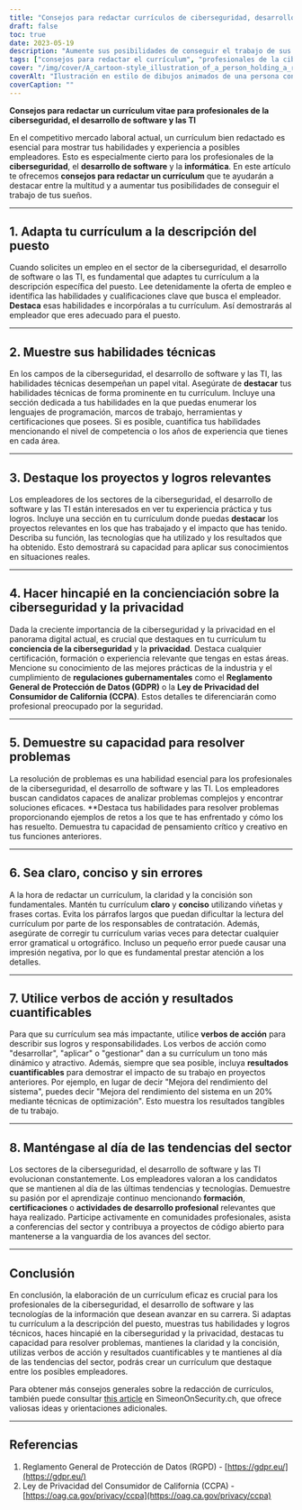 ```yaml
---
title: "Consejos para redactar currículos de ciberseguridad, desarrollo de software y profesionales de TI"
draft: false
toc: true
date: 2023-05-19
description: "Aumente sus posibilidades de conseguir el trabajo de sus sueños con estos consejos de expertos en redacción de currículos para profesionales de la ciberseguridad, el desarrollo de software y las TI."
tags: ["consejos para redactar el currículum", "profesionales de la ciberseguridad", "desarrollo de software", "Profesionales informáticos", "búsqueda de empleo", "asesoramiento profesional", "competencias técnicas", "aspectos destacados del proyecto", "concienciación sobre ciberseguridad", "capacidad de resolución de problemas", "tendencias del sector", "desarrollo profesional", "Cumplimiento del GDPR", "Normativa CCPA", "mercado laboral", "optimización del currículum", "solicitud de empleo", "consejos para el currículum", "estrategias de búsqueda de empleo", "promoción profesional"]
cover: "/img/cover/A_cartoon-style_illustration_of_a_person_holding_a_resume.png"
coverAlt: "Ilustración en estilo de dibujos animados de una persona con un currículum en la mano, rodeada de símbolos de ciberseguridad y fragmentos de código."
coverCaption: ""
---
```


**Consejos para redactar un currículum vitae para profesionales de la ciberseguridad, el desarrollo de software y las TI**

En el competitivo mercado laboral actual, un currículum bien redactado es esencial para mostrar tus habilidades y experiencia a posibles empleadores. Esto es especialmente cierto para los profesionales de la **ciberseguridad**, el **desarrollo de software** y la **informática**. En este artículo te ofrecemos **consejos para redactar un currículum** que te ayudarán a destacar entre la multitud y a aumentar tus posibilidades de conseguir el trabajo de tus sueños.

______

## 1. Adapta tu currículum a la descripción del puesto

Cuando solicites un empleo en el sector de la ciberseguridad, el desarrollo de software o las TI, es fundamental que adaptes tu currículum a la descripción específica del puesto. Lee detenidamente la oferta de empleo e identifica las habilidades y cualificaciones clave que busca el empleador. **Destaca** esas habilidades e incorpóralas a tu currículum. Así demostrarás al empleador que eres adecuado para el puesto.

______

## 2. Muestre sus habilidades técnicas

En los campos de la ciberseguridad, el desarrollo de software y las TI, las habilidades técnicas desempeñan un papel vital. Asegúrate de **destacar** tus habilidades técnicas de forma prominente en tu currículum. Incluye una sección dedicada a tus habilidades en la que puedas enumerar los lenguajes de programación, marcos de trabajo, herramientas y certificaciones que posees. Si es posible, cuantifica tus habilidades mencionando el nivel de competencia o los años de experiencia que tienes en cada área.

______

## 3. Destaque los proyectos y logros relevantes

Los empleadores de los sectores de la ciberseguridad, el desarrollo de software y las TI están interesados en ver tu experiencia práctica y tus logros. Incluye una sección en tu currículum donde puedas **destacar** los proyectos relevantes en los que has trabajado y el impacto que has tenido. Describa su función, las tecnologías que ha utilizado y los resultados que ha obtenido. Esto demostrará su capacidad para aplicar sus conocimientos en situaciones reales.

______

## 4. Hacer hincapié en la concienciación sobre la ciberseguridad y la privacidad

Dada la creciente importancia de la ciberseguridad y la privacidad en el panorama digital actual, es crucial que destaques en tu currículum tu **conciencia de la ciberseguridad** y la **privacidad**. Destaca cualquier certificación, formación o experiencia relevante que tengas en estas áreas. Mencione su conocimiento de las mejores prácticas de la industria y el cumplimiento de **regulaciones gubernamentales** como el **Reglamento General de Protección de Datos (GDPR)** o la **Ley de Privacidad del Consumidor de California (CCPA)**. Estos detalles te diferenciarán como profesional preocupado por la seguridad.

______

## 5. Demuestre su capacidad para resolver problemas

La resolución de problemas es una habilidad esencial para los profesionales de la ciberseguridad, el desarrollo de software y las TI. Los empleadores buscan candidatos capaces de analizar problemas complejos y encontrar soluciones eficaces. **Destaca tus habilidades para resolver problemas proporcionando ejemplos de retos a los que te has enfrentado y cómo los has resuelto. Demuestra tu capacidad de pensamiento crítico y creativo en tus funciones anteriores.

______

## 6. Sea claro, conciso y sin errores

A la hora de redactar un currículum, la claridad y la concisión son fundamentales. Mantén tu currículum **claro** y **conciso** utilizando viñetas y frases cortas. Evita los párrafos largos que puedan dificultar la lectura del currículum por parte de los responsables de contratación. Además, asegúrate de corregir tu currículum varias veces para detectar cualquier error gramatical u ortográfico. Incluso un pequeño error puede causar una impresión negativa, por lo que es fundamental prestar atención a los detalles.

______

## 7. Utilice verbos de acción y resultados cuantificables

Para que su currículum sea más impactante, utilice **verbos de acción** para describir sus logros y responsabilidades. Los verbos de acción como "desarrollar", "aplicar" o "gestionar" dan a su currículum un tono más dinámico y atractivo. Además, siempre que sea posible, incluya **resultados cuantificables** para demostrar el impacto de su trabajo en proyectos anteriores. Por ejemplo, en lugar de decir "Mejora del rendimiento del sistema", puedes decir "Mejora del rendimiento del sistema en un 20% mediante técnicas de optimización". Esto muestra los resultados tangibles de tu trabajo.

______

## 8. Manténgase al día de las tendencias del sector

Los sectores de la ciberseguridad, el desarrollo de software y las TI evolucionan constantemente. Los empleadores valoran a los candidatos que se mantienen al día de las últimas tendencias y tecnologías. Demuestre su pasión por el aprendizaje continuo mencionando **formación**, **certificaciones** o **actividades de desarrollo profesional** relevantes que haya realizado. Participe activamente en comunidades profesionales, asista a conferencias del sector y contribuya a proyectos de código abierto para mantenerse a la vanguardia de los avances del sector.

______

## Conclusión

En conclusión, la elaboración de un currículum eficaz es crucial para los profesionales de la ciberseguridad, el desarrollo de software y las tecnologías de la información que desean avanzar en su carrera. Si adaptas tu currículum a la descripción del puesto, muestras tus habilidades y logros técnicos, haces hincapié en la ciberseguridad y la privacidad, destacas tu capacidad para resolver problemas, mantienes la claridad y la concisión, utilizas verbos de acción y resultados cuantificables y te mantienes al día de las tendencias del sector, podrás crear un currículum que destaque entre los posibles empleadores.

Para obtener más consejos generales sobre la redacción de currículos, también puede consultar [this article](https://simeononsecurity.ch/other/tips-for-writing-a-great-resume/) en SimeonOnSecurity.ch, que ofrece valiosas ideas y orientaciones adicionales.

______

## Referencias

1. Reglamento General de Protección de Datos (RGPD) - [https://gdpr.eu/](https://gdpr.eu/)
2. Ley de Privacidad del Consumidor de California (CCPA) - [https://oag.ca.gov/privacy/ccpa](https://oag.ca.gov/privacy/ccpa)


